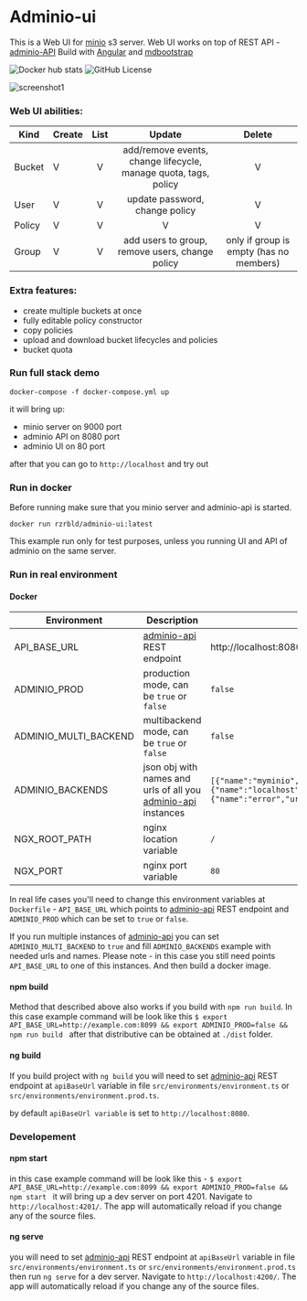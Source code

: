 # Adminio-ui
This is a Web UI for [minio](https://min.io) s3 server.
Web UI works on top of REST API - [adminio-API](https://github.com/rzrbld/adminio-api)
Build with [Angular](https://angular.io) and [mdbootstrap](https://mdbootstrap.com)

![Docker hub stats](https://img.shields.io/docker/pulls/rzrbld/adminio-ui?style=flat-square) ![GitHub License](https://img.shields.io/github/license/rzrbld/adminio-ui?style=flat-square)

![screenshot1](https://raw.githubusercontent.com/rzrbld/adminio-ui/master/images/image.gif)

### Web UI abilities:
| Kind   |      Create      |  List  | Update | Delete |
|--------------|:-----------------------|:-----------:|:-----------:|:-----------:|
| Bucket |  V  | V | add/remove events, change lifecycle, manage quota, tags, policy | V |
| User | V | V | update password, change policy | V |
| Policy |  V | V | V | V |
| Group |  V | V | add users to group, remove users, change policy | only if group is empty (has no members) |


### Extra features:
- create multiple buckets at once
- fully editable policy constructor
- copy policies
- upload and download bucket lifecycles and policies
- bucket quota

### Run full stack demo

`` docker-compose -f docker-compose.yml up ``

it will bring up:

 - minio server on 9000 port
 - adminio API on 8080 port
 - adminio UI on 80 port

after that you can go to `` http://localhost `` and try out

### Run in docker
Before running make sure that you minio server and adminio-api is started.

`` docker run rzrbld/adminio-ui:latest ``

This example run only for test purposes, unless you running UI and API of adminio on the same server.

### Run in real environment
#### Docker
| Environment | Description | Default |
| --- | --- | --- |
|  API_BASE_URL  | [adminio-api](https://github.com/rzrbld/adminio-api) REST endpoint | http://localhost:8080  |
|  ADMINIO_PROD  |  production mode, can be ``true`` or ``false``  | ``false``  |
|  ADMINIO_MULTI_BACKEND  | multibackend mode, can be ``true`` or ``false``  | ``false``  |
|  ADMINIO_BACKENDS  |  json obj with names and urls of all you [adminio-api](https://github.com/rzrbld/adminio-api) instances  |  ``[{"name":"myminio","url":"http://localhost:8080"},{"name":"localhost","url":"http://localhost:8081"},{"name":"error","url":"http://localhost:8082"}]`` |
|  NGX_ROOT_PATH | nginx location variable | `/` |
|  NGX_PORT | nginx port variable | `80` |

In real life cases you'll need to change this environment variables at `` Dockerfile `` - `` API_BASE_URL `` which points to [adminio-api](https://github.com/rzrbld/adminio-api) REST endpoint and `` ADMINIO_PROD `` which can be set to `` true `` or `` false ``.

If you run multiple instances of [adminio-api](https://github.com/rzrbld/adminio-api) you can set `` ADMINIO_MULTI_BACKEND `` to ``true`` and fill  `` ADMINIO_BACKENDS `` example with needed urls and names. Please note - in this case you still need points ``API_BASE_URL`` to one of this instances. And then build a docker image.

#### npm build
Method that described above also works if you build with `` npm run build ``.
In this case example command will be look like this ``$ export API_BASE_URL=http://example.com:8099 && export ADMINIO_PROD=false && npm run build `` after that distributive can be obtained at `` ./dist `` folder.

#### ng build
If you build project with `` ng build `` you will need to set [adminio-api](https://github.com/rzrbld/adminio-api) REST endpoint at `` apiBaseUrl `` variable in file `` src/environments/environment.ts `` or `` src/environments/environment.prod.ts ``.

by default `` apiBaseUrl variable `` is set to `` http://localhost:8080 ``.

### Developement
#### npm start
in this case example command will be look like this - ``$ export API_BASE_URL=http://example.com:8099 && export ADMINIO_PROD=false && npm start `` it will bring up a dev server on port 4201. Navigate to `http://localhost:4201/`. The app will automatically reload if you change any of the source files.

#### ng serve
you will need to set [adminio-api](https://github.com/rzrbld/adminio-api) REST endpoint at `` apiBaseUrl `` variable in file `` src/environments/environment.ts `` or `` src/environments/environment.prod.ts `` then run `ng serve` for a dev server. Navigate to `http://localhost:4200/`. The app will automatically reload if you change any of the source files.
